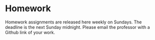 # Homework

Homework assignments are released here weekly on Sundays. The deadline is the next Sunday midnight. Please email the professor with a Github link of your work.
